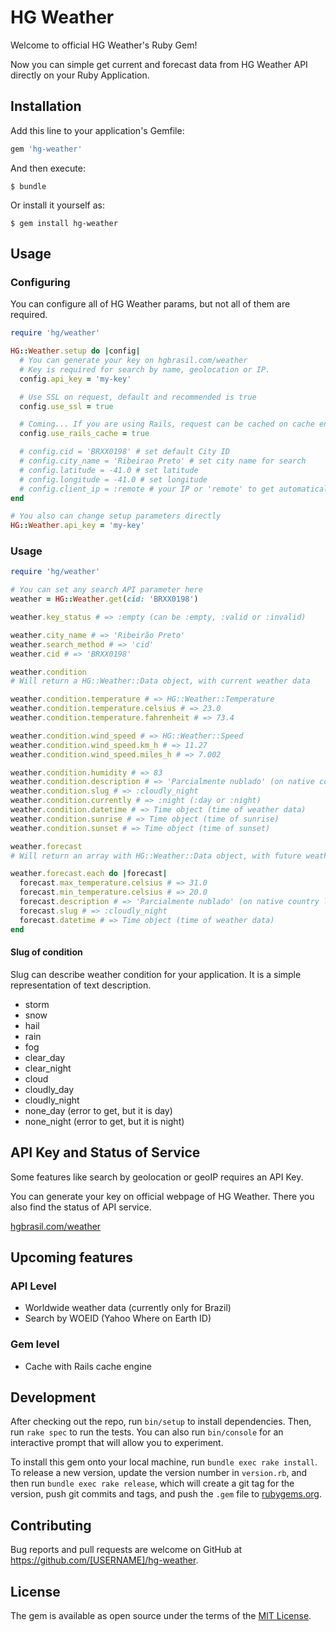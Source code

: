 # HG Weather

Welcome to official HG Weather's Ruby Gem!

Now you can simple get current and forecast data from HG Weather API directly on your Ruby Application.

## Installation

Add this line to your application's Gemfile:

```ruby
gem 'hg-weather'
```

And then execute:

    $ bundle

Or install it yourself as:

    $ gem install hg-weather

## Usage

### Configuring

You can configure all of HG Weather params, but not all of them are required.

```ruby
require 'hg/weather'

HG::Weather.setup do |config|
  # You can generate your key on hgbrasil.com/weather
  # Key is required for search by name, geolocation or IP.
  config.api_key = 'my-key'

  # Use SSL on request, default and recommended is true
  config.use_ssl = true

  # Coming... If you are using Rails, request can be cached on cache engine
  config.use_rails_cache = true

  # config.cid = 'BRXX0198' # set default City ID
  # config.city_name = 'Ribeirao Preto' # set city name for search
  # config.latitude = -41.0 # set latitude
  # config.longitude = -41.0 # set longitude
  # config.client_ip = :remote # your IP or 'remote' to get automatically
end

# You also can change setup parameters directly
HG::Weather.api_key = 'my-key'
```

### Usage
```ruby
require 'hg/weather'

# You can set any search API parameter here
weather = HG::Weather.get(cid: 'BRXX0198')

weather.key_status # => :empty (can be :empty, :valid or :invalid)

weather.city_name # => 'Ribeirão Preto'
weather.search_method # => 'cid'
weather.cid # => 'BRXX0198'

weather.condition
# Will return a HG::Weather::Data object, with current weather data

weather.condition.temperature # => HG::Weather::Temperature
weather.condition.temperature.celsius # => 23.0
weather.condition.temperature.fahrenheit # => 73.4

weather.condition.wind_speed # => HG::Weather::Speed
weather.condition.wind_speed.km_h # => 11.27
weather.condition.wind_speed.miles_h # => 7.002

weather.condition.humidity # => 83
weather.condition.description # => 'Parcialmente nublado' (on native country location)
weather.condition.slug # => :cloudly_night
weather.condition.currently # => :night (:day or :night)
weather.condition.datetime # => Time object (time of weather data)
weather.condition.sunrise # => Time object (time of sunrise)
weather.condition.sunset # => Time object (time of sunset)

weather.forecast
# Will return an array with HG::Weather::Data object, with future weather conditions

weather.forecast.each do |forecast|
  forecast.max_temperature.celsius # => 31.0
  forecast.min_temperature.celsius # => 20.0
  forecast.description # => 'Parcialmente nublado' (on native country location)
  forecast.slug # => :cloudly_night
  forecast.datetime # => Time object (time of weather data)
end

```

#### Slug of condition

Slug can describe weather condition for your application. It is a simple representation of text description.

- storm
- snow
- hail
- rain
- fog
- clear_day
- clear_night
- cloud
- cloudly_day
- cloudly_night
- none_day (error to get, but it is day)
- none_night (error to get, but it is night)

## API Key and Status of Service

Some features like search by geolocation or geoIP requires an API Key.

You can generate your key on official webpage of HG Weather.
There you also find the status of API service.

[hgbrasil.com/weather](http://hgbrasil.com/status/weather/#chaves-de-api)

## Upcoming features

### API Level

- Worldwide weather data (currently only for Brazil)
- Search by WOEID (Yahoo Where on Earth ID)

### Gem level

- Cache with Rails cache engine

## Development

After checking out the repo, run `bin/setup` to install dependencies. Then, run `rake spec` to run the tests. You can also run `bin/console` for an interactive prompt that will allow you to experiment.

To install this gem onto your local machine, run `bundle exec rake install`. To release a new version, update the version number in `version.rb`, and then run `bundle exec rake release`, which will create a git tag for the version, push git commits and tags, and push the `.gem` file to [rubygems.org](https://rubygems.org).

## Contributing

Bug reports and pull requests are welcome on GitHub at https://github.com/[USERNAME]/hg-weather.


## License

The gem is available as open source under the terms of the [MIT License](http://opensource.org/licenses/MIT).
